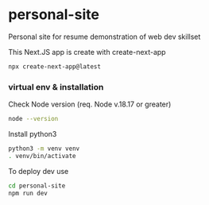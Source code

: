 # personal-site
Personal site for resume demonstration of web dev skillset

This Next.JS app is create with create-next-app 

```sh
npx create-next-app@latest
```

### virtual env & installation

Check Node version (req. Node v.18.17 or greater)

```sh
node --version
```

Install python3

```sh 
python3 -m venv venv
. venv/bin/activate
```
To deploy dev use 

```sh
cd personal-site
npm run dev
```
